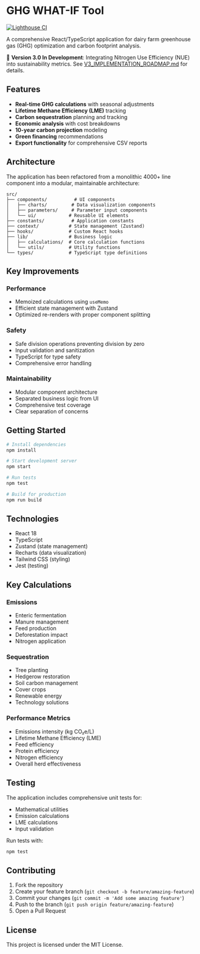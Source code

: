# GHG WHAT-IF Tool

[![Lighthouse CI](https://github.com/17871787/WiT_Risk_Score/actions/workflows/lighthouse-ci.yml/badge.svg)](https://github.com/17871787/WiT_Risk_Score/actions/workflows/lighthouse-ci.yml)

A comprehensive React/TypeScript application for dairy farm greenhouse gas (GHG) optimization and carbon footprint analysis.

🚧 **Version 3.0 In Development**: Integrating Nitrogen Use Efficiency (NUE) into sustainability metrics. See [V3_IMPLEMENTATION_ROADMAP.md](./V3_IMPLEMENTATION_ROADMAP.md) for details.

## Features

- **Real-time GHG calculations** with seasonal adjustments
- **Lifetime Methane Efficiency (LME)** tracking
- **Carbon sequestration** planning and tracking
- **Economic analysis** with cost breakdowns
- **10-year carbon projection** modeling
- **Green financing** recommendations
- **Export functionality** for comprehensive CSV reports

## Architecture

The application has been refactored from a monolithic 4000+ line component into a modular, maintainable architecture:

```
src/
├── components/          # UI components
│   ├── charts/         # Data visualization components
│   ├── parameters/     # Parameter input components
│   └── ui/            # Reusable UI elements
├── constants/          # Application constants
├── context/           # State management (Zustand)
├── hooks/             # Custom React hooks
├── lib/               # Business logic
│   ├── calculations/  # Core calculation functions
│   └── utils/         # Utility functions
└── types/             # TypeScript type definitions
```

## Key Improvements

### Performance
- Memoized calculations using `useMemo`
- Efficient state management with Zustand
- Optimized re-renders with proper component splitting

### Safety
- Safe division operations preventing division by zero
- Input validation and sanitization
- TypeScript for type safety
- Comprehensive error handling

### Maintainability
- Modular component architecture
- Separated business logic from UI
- Comprehensive test coverage
- Clear separation of concerns

## Getting Started

```bash
# Install dependencies
npm install

# Start development server
npm start

# Run tests
npm test

# Build for production
npm run build
```

## Technologies

- React 18
- TypeScript
- Zustand (state management)
- Recharts (data visualization)
- Tailwind CSS (styling)
- Jest (testing)

## Key Calculations

### Emissions
- Enteric fermentation
- Manure management
- Feed production
- Deforestation impact
- Nitrogen application

### Sequestration
- Tree planting
- Hedgerow restoration
- Soil carbon management
- Cover crops
- Renewable energy
- Technology solutions

### Performance Metrics
- Emissions intensity (kg CO₂e/L)
- Lifetime Methane Efficiency (LME)
- Feed efficiency
- Protein efficiency
- Nitrogen efficiency
- Overall herd effectiveness

## Testing

The application includes comprehensive unit tests for:
- Mathematical utilities
- Emission calculations
- LME calculations
- Input validation

Run tests with:
```bash
npm test
```

## Contributing

1. Fork the repository
2. Create your feature branch (`git checkout -b feature/amazing-feature`)
3. Commit your changes (`git commit -m 'Add some amazing feature'`)
4. Push to the branch (`git push origin feature/amazing-feature`)
5. Open a Pull Request

## License

This project is licensed under the MIT License.